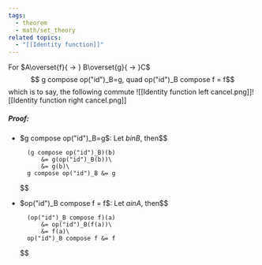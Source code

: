 ```yaml
---
tags:
  - theorem
  - math/set_theory
related topics:
  - "[[Identity function]]"
---
```

For $A\overset{f}{ -> } B\overset{g}{ -> }C$$$
g compose op("id")_B=g, quad op("id")_B compose f = f$$
which is to say, the following commute
![[Identity function left cancel.png]]![[Identity function right cancel.png]]
##### Proof:
- $g compose op("id")_B=g$:
	Let $b in B$, then$$
	
		(g compose op("id")_B)(b) 
			&= g(op("id")_B(b))\
			&= g(b)\
		g compose op("id")_B &= g
	
	$$
- $op("id")_B compose f = f$:
	Let $a in A$, then$$
	
		(op("id")_B compose f)(a)
			&= op("id")_B(f(a))\
			&= f(a)\
		op("id")_B compose f &= f
	
	$$